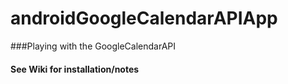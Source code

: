 # androidGoogleCalendarAPIApp

###Playing with the GoogleCalendarAPI

#### See Wiki for installation/notes
